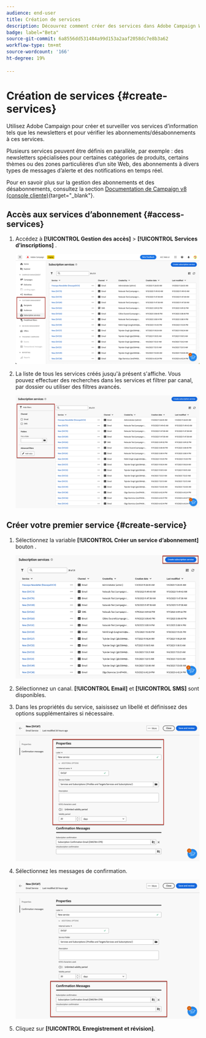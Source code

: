 ```yaml
---
audience: end-user
title: Création de services
description: Découvrez comment créer des services dans Adobe Campaign Web
badge: label="Beta"
source-git-commit: 6a8556dd531484a99d153a2aaf2058dc7e8b3a62
workflow-type: tm+mt
source-wordcount: '166'
ht-degree: 19%

---
```



# Création de services {#create-services}

Utilisez Adobe Campaign pour créer et surveiller vos services d’information tels que les newsletters et pour vérifier les abonnements/désabonnements à ces services.

Plusieurs services peuvent être définis en parallèle, par exemple : des newsletters spécialisées pour certaines catégories de produits, certains thèmes ou des zones particulières d’un site Web, des abonnements à divers types de messages d’alerte et des notifications en temps réel.

Pour en savoir plus sur la gestion des abonnements et des désabonnements, consultez la section [Documentation de Campaign v8 (console cliente)](https://experienceleague.adobe.com/docs/campaign/campaign-v8/audience/subscriptions.html){target="_blank"}.

## Accès aux services d’abonnement {#access-services}

1. Accédez à **[!UICONTROL Gestion des accès]** > **[!UICONTROL Services d’inscriptions]** .

   ![](assets/service-list.png)

1. La liste de tous les services créés jusqu&#39;à présent s&#39;affiche. Vous pouvez effectuer des recherches dans les services et filtrer par canal, par dossier ou utiliser des filtres avancés.

   ![](assets/service-filters.png)

## Créer votre premier service {#create-service}

1. Sélectionnez la variable **[!UICONTROL Créer un service d’abonnement]** bouton .

   ![](assets/service-create-button.png)

1. Sélectionnez un canal. **[!UICONTROL Email]** et **[!UICONTROL SMS]** sont disponibles.

1. Dans les propriétés du service, saisissez un libellé et définissez des options supplémentaires si nécessaire.

   ![](assets/service-create-properties.png)

1. Sélectionnez les messages de confirmation.

   ![](assets/service-create-confirmation-msg.png)

1. Cliquez sur **[!UICONTROL Enregistrement et révision]**.


